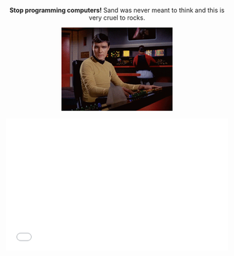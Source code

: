 <p align="center"><b>Stop programming computers!</b> Sand was never meant to think and this is very cruel to rocks.</p>
<p align="center">
  <img alt="90 percent of the job, making the right lights blink" src="https://github.com/tyler-weiss/tyler-weiss/blob/main/blinky.gif?raw=true" width="50%">
</p>
<p align="center">
  <iframe width="100%" height="300" src="//jsfiddle.net/tyweiss84/w45vhtuk/embedded/result/dark/" allowfullscreen="allowfullscreen" allowpaymentrequest frameborder="0"></iframe>
</p>
<!--
**tyler-weiss/tyler-weiss** is a ✨ _special_ ✨ repository because its `README.md` (this file) appears on your GitHub profile.
-->
